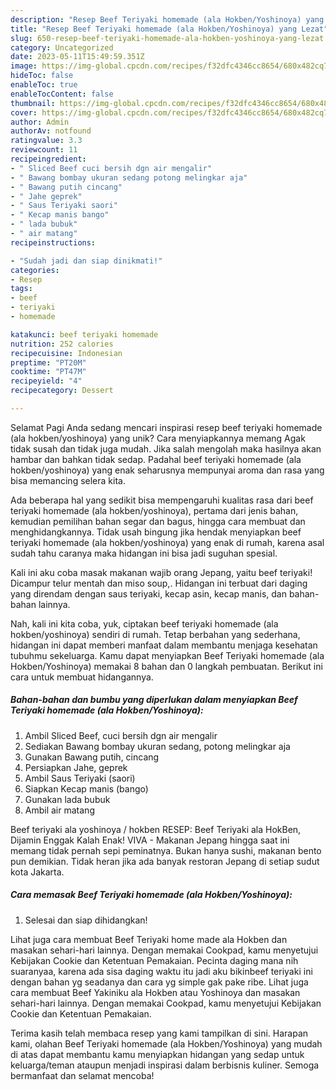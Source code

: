 ```yaml
---
description: "Resep Beef Teriyaki homemade (ala Hokben/Yoshinoya) yang Lezat"
title: "Resep Beef Teriyaki homemade (ala Hokben/Yoshinoya) yang Lezat"
slug: 650-resep-beef-teriyaki-homemade-ala-hokben-yoshinoya-yang-lezat
category: Uncategorized
date: 2023-05-11T15:49:59.351Z
image: https://img-global.cpcdn.com/recipes/f32dfc4346cc8654/680x482cq70/beef-teriyaki-homemade-ala-hokbenyoshinoya-foto-resep-utama.jpg
hideToc: false
enableToc: true
enableTocContent: false
thumbnail: https://img-global.cpcdn.com/recipes/f32dfc4346cc8654/680x482cq70/beef-teriyaki-homemade-ala-hokbenyoshinoya-foto-resep-utama.jpg
cover: https://img-global.cpcdn.com/recipes/f32dfc4346cc8654/680x482cq70/beef-teriyaki-homemade-ala-hokbenyoshinoya-foto-resep-utama.jpg
author: Admin
authorAv: notfound
ratingvalue: 3.3
reviewcount: 11
recipeingredient:
- " Sliced Beef cuci bersih dgn air mengalir"
- " Bawang bombay ukuran sedang potong melingkar aja"
- " Bawang putih cincang"
- " Jahe geprek"
- " Saus Teriyaki saori"
- " Kecap manis bango"
- " lada bubuk"
- " air matang"
recipeinstructions:

- "Sudah jadi dan siap dinikmati!"
categories:
- Resep
tags:
- beef
- teriyaki
- homemade

katakunci: beef teriyaki homemade 
nutrition: 252 calories
recipecuisine: Indonesian
preptime: "PT20M"
cooktime: "PT47M"
recipeyield: "4"
recipecategory: Dessert

---
```



Selamat Pagi Anda sedang mencari inspirasi resep beef teriyaki homemade (ala hokben/yoshinoya) yang unik? Cara menyiapkannya memang Agak tidak susah dan tidak juga mudah. Jika salah mengolah maka hasilnya akan hambar dan bahkan tidak sedap. Padahal beef teriyaki homemade (ala hokben/yoshinoya) yang enak seharusnya mempunyai aroma dan rasa yang bisa memancing selera kita.


Ada beberapa hal yang sedikit bisa mempengaruhi kualitas rasa dari beef teriyaki homemade (ala hokben/yoshinoya), pertama dari jenis bahan, kemudian pemilihan bahan segar dan bagus, hingga cara membuat dan menghidangkannya. Tidak usah bingung jika hendak menyiapkan beef teriyaki homemade (ala hokben/yoshinoya) yang enak di rumah, karena asal sudah tahu caranya maka hidangan ini bisa jadi suguhan spesial.

Kali ini aku coba masak makanan wajib orang Jepang, yaitu beef teriyaki! Dicampur telur mentah dan miso soup,. Hidangan ini terbuat dari daging yang direndam dengan saus teriyaki, kecap asin, kecap manis, dan bahan-bahan lainnya.


Nah, kali ini kita coba, yuk, ciptakan beef teriyaki homemade (ala hokben/yoshinoya) sendiri di rumah. Tetap berbahan yang sederhana, hidangan ini dapat memberi manfaat dalam membantu menjaga kesehatan tubuhmu sekeluarga. Kamu dapat menyiapkan Beef Teriyaki homemade (ala Hokben/Yoshinoya) memakai 8 bahan dan 0 langkah pembuatan. Berikut ini cara untuk membuat hidangannya.

<!--inarticleads1-->

##### Bahan-bahan dan bumbu yang diperlukan dalam menyiapkan Beef Teriyaki homemade (ala Hokben/Yoshinoya):

1. Ambil  Sliced Beef, cuci bersih dgn air mengalir
1. Sediakan  Bawang bombay ukuran sedang, potong melingkar aja
1. Gunakan  Bawang putih, cincang
1. Persiapkan  Jahe, geprek
1. Ambil  Saus Teriyaki (saori)
1. Siapkan  Kecap manis (bango)
1. Gunakan  lada bubuk
1. Ambil  air matang


Beef teriyaki ala yoshinoya / hokben RESEP: Beef Teriyaki ala HokBen, Dijamin Enggak Kalah Enak! VIVA - Makanan Jepang hingga saat ini memang tidak pernah sepi peminatnya. Bukan hanya sushi, makanan bento pun demikian. Tidak heran jika ada banyak restoran Jepang di setiap sudut kota Jakarta. 

<!--inarticleads2-->

##### Cara memasak Beef Teriyaki homemade (ala Hokben/Yoshinoya):


1. Selesai dan siap dihidangkan!

Lihat juga cara membuat Beef Teriyaki home made ala Hokben dan masakan sehari-hari lainnya. Dengan memakai Cookpad, kamu menyetujui Kebijakan Cookie dan Ketentuan Pemakaian. Pecinta daging mana nih suaranyaa, karena ada sisa daging waktu itu jadi aku bikinbeef teriyaki ini dengan bahan yg seadanya dan cara yg simple gak pake ribe. Lihat juga cara membuat Beef Yakiniku ala Hokben atau Yoshinoya dan masakan sehari-hari lainnya. Dengan memakai Cookpad, kamu menyetujui Kebijakan Cookie dan Ketentuan Pemakaian. 

Terima kasih telah membaca resep yang kami tampilkan di sini. Harapan kami, olahan Beef Teriyaki homemade (ala Hokben/Yoshinoya) yang mudah di atas dapat membantu kamu menyiapkan hidangan yang sedap untuk keluarga/teman ataupun menjadi inspirasi dalam berbisnis kuliner. Semoga bermanfaat dan selamat mencoba!
